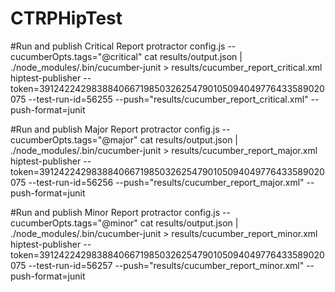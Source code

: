 # CTRPHipTest

#Run and publish Critical Report
protractor config.js --cucumberOpts.tags="@critical"
cat results/output.json | ./node_modules/.bin/cucumber-junit > results/cucumber_report_critical.xml
hiptest-publisher --token=391242242983884066719850326254790105094049776433589020075 --test-run-id=56255  --push="results/cucumber_report_critical.xml" --push-format=junit


#Run and publish Major Report
protractor config.js --cucumberOpts.tags="@major"
cat results/output.json | ./node_modules/.bin/cucumber-junit > results/cucumber_report_major.xml
hiptest-publisher --token=391242242983884066719850326254790105094049776433589020075 --test-run-id=56256  --push="results/cucumber_report_major.xml" --push-format=junit

#Run and publish Minor Report
protractor config.js --cucumberOpts.tags="@minor"
cat results/output.json | ./node_modules/.bin/cucumber-junit > results/cucumber_report_minor.xml
hiptest-publisher --token=391242242983884066719850326254790105094049776433589020075 --test-run-id=56257  --push="results/cucumber_report_minor.xml" --push-format=junit


